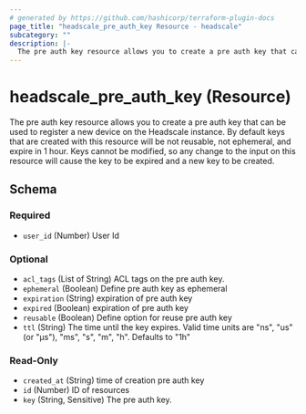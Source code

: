 ```yaml
---
# generated by https://github.com/hashicorp/terraform-plugin-docs
page_title: "headscale_pre_auth_key Resource - headscale"
subcategory: ""
description: |-
  The pre auth key resource allows you to create a pre auth key that can be used to register a new device on the Headscale instance. By default keys that are created with this resource will be not reusable, not ephemeral, and expire in 1 hour. Keys cannot be modified, so any change to the input on this resource will cause the key to be expired and a new key to be created.
---
```


# headscale_pre_auth_key (Resource)

The pre auth key resource allows you to create a pre auth key that can be used to register a new device on the Headscale instance. By default keys that are created with this resource will be not reusable, not ephemeral, and expire in 1 hour. Keys cannot be modified, so any change to the input on this resource will cause the key to be expired and a new key to be created.



<!-- schema generated by tfplugindocs -->
## Schema

### Required

- `user_id` (Number) User Id

### Optional

- `acl_tags` (List of String) ACL tags on the pre auth key.
- `ephemeral` (Boolean) Define pre auth key as ephemeral
- `expiration` (String) expiration of pre auth key
- `expired` (Boolean) expiration of pre auth key
- `reusable` (Boolean) Define option for reuse pre auth key
- `ttl` (String) The time until the key expires. Valid time units are "ns", "us" (or "µs"), "ms", "s", "m", "h". Defaults to "1h"

### Read-Only

- `created_at` (String) time of creation pre auth key
- `id` (Number) ID of resources
- `key` (String, Sensitive) The pre auth key.
